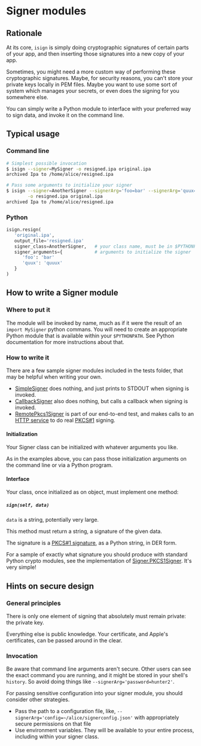 # Signer modules

## Rationale

At its core, `isign` is simply doing cryptographic signatures
of certain parts of your app, and then inserting those signatures into a new copy of your app.
 
Sometimes, you might need a more custom way of performing these cryptographic signatures. Maybe, for security reasons, you can't store your private keys locally in PEM files. Maybe you want to use some sort of system which manages your secrets, or even does the signing for you somewhere else.

You can simply write a Python module to interface with your preferred way to sign data, and invoke it on the 
command line.

## Typical usage

### Command line
```bash
# Simplest possible invocation
$ isign --signer=MySigner -o resigned.ipa original.ipa
archived Ipa to /home/alice/resigned.ipa

# Pass some arguments to initialize your signer
$ isign --signer=AnotherSigner --signerArg='foo=bar' --signerArg='quux=quuux' \
        -o resigned.ipa original.ipa
archived Ipa to /home/alice/resigned.ipa        
```

### Python
```python
isign.resign(
   'original.ipa',
   output_file='resigned.ipa'
   signer_class=AnotherSigner,   # your class name, must be in $PYTHONPATH 
   signer_arguments={            # arguments to initialize the signer
      'foo': 'bar'
      'quux': 'quuux'
   }
)
```

## How to write a Signer module

### Where to put it

The module will be invoked by name, much as if it were the result of an `import MySigner` python commans. 
You will need to create an appropriate Python module that is 
available within your `$PYTHONPATH`. See Python documentation for more instructions about that.

### How to write it

There are a few sample signer modules included in the tests folder, that may be helpful when writing your own.

* [SimpleSigner](../tests/testPythonLibDir/SimpleSigner) does nothing, and just prints to STDOUT when signing is invoked.
* [CallbackSigner](../tests/testPythonLibDir/CallbackSigner) also does nothing, but calls a callback when signing is invoked.
* [RemotePkcs1Signer](../tests/testPythonLibDir/CallbackSigner) is part of our end-to-end test, and makes calls to an [HTTP service](../tests/signing_service.py) to do real [PKCS#1](https://en.wikipedia.org/wiki/PKCS_1) signing.

#### Initialization

Your Signer class can be initialized with whatever arguments you like.

As in the examples above, you can pass those initialization arguments on the command line or via a Python program.

#### Interface

Your class, once initialized as on object, must implement one method:

##### `sign(self, data)`

`data` is a string, potentially very large.

This method must return a string, a signature of the given data.

The signature is a [PKCS#1 signature](https://en.wikipedia.org/wiki/PKCS_1), as a Python string, in DER form. 

For a sample of exactly what signature you should produce with standard Python crypto modules, see the implementation of [Signer.PKCS1Signer](../isign/signer.py). It's very simple!


## Hints on secure design

### General principles
There is only one element of signing that absolutely must remain private: the private key.

Everything else is public knowledge. Your certificate, and Apple's certificates, can be passed around in the clear.

### Invocation
Be aware that command line arguments aren't secure. Other users can see the exact command you are running, and 
it might be stored in your shell's `history`. So avoid doing things like `--signerArg='password=hunter2'`.

For passing sensitive configuration into your signer module, you should consider other strategies.

* Pass the path to a configuration file, like, `--signerArg='config=~/alice/signerconfig.json'` 
  with appropriately secure permissions on that file
* Use environment variables. They will be available to your entire process, including within your signer class.
